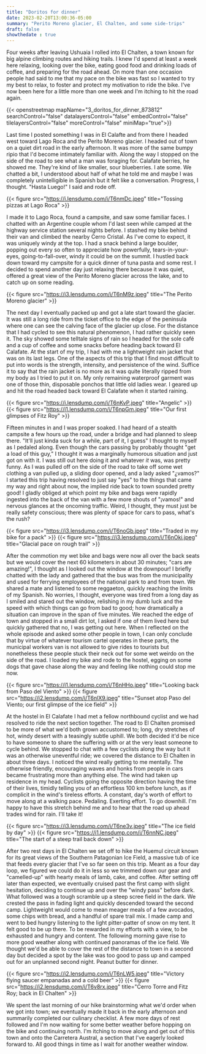 ```yaml
---
title: "Doritos for dinner"
date: 2023-02-20T13:00:36-05:00
summary: "Perito Moreno glacier, El Chalten, and some side-trips"
draft: false
showthedate : true
---
```

Four weeks after leaving Ushuaia I rolled into El Chalten, a town known for big alpine climbing routes and hiking trails. I knew I'd spend at least a week here relaxing, looking over the bike, eating good food and drinking loads of coffee, and preparing for the road ahead. On more than one occasion people had said to me that my pace on the bike was fast so I wanted to try my best to relax, to foster and protect my motivation to ride the bike. I've now been here for a little more than one week and I'm itching to hit the road again.

{{< openstreetmap mapName="3_doritos_for_dinner_873812"  searchControl="false" datalayersControl="false" embedControl="false" tilelayersControl="false" moreControl="false" miniMap="true">}}

Last time I posted something I was in El Calafte and from there I headed west toward Lago Roca and the Perito Moreno glacier. I headed out of town on a quiet dirt road in the early afternoon. It was more of the same bumpy ripio that I'd become intimately familiar with. Along the way I stopped on the side of the road to see what a man was foraging for. Calafate berries, he showed me. They're kind of like smaller, sour blueberries. I ate some. We chatted a bit, I understood about half of what he told me and maybe I was completely unintelligible in Spanish but it felt like a conversation. Progress, I thought. "Hasta Luego!" I said and rode off.

{{< figure src="https://i.lensdump.com/i/T6nmDc.jpeg" title="Tossing pizzas at Lago Roca" >}}

I made it to Lago Roca, found a campsite, and saw some familiar faces. I chatted with an Argentine couple whom I'd last seen while camped at the highway service station several nights before. I stashed my bike behind their van and climbed the nearby Cerro Cristal. As I've come to expect, it was uniquely windy at the top. I had a snack behind a large boulder, popping out every so often to appreciate how powerfully, tears-in-your-eyes, going-to-fall-over, windy it could be on the summit. I hustled back down toward my campsite for a quick dinner of tuna pasta and some rest. I decided to spend another day just relaxing there because it was quiet, offered a great view of the Perito Moreno glacier across the lake, and to catch up on some reading.

{{< figure src="https://i3.lensdump.com/i/T6nM9z.jpeg" title="The Perito Moreno glacier" >}}

The next day I eventually packed up and got a late start toward the glacier. It was still a long ride from the ticket office to the edge of the peninsula where one can see the calving face of the glacier up close. For the distance that I had cycled to see this natural phenomenon, I had rather quickly seen it. The sky showed some telltale signs of rain so I headed for the sole café and a cup of coffee and some snacks before heading back toward El Calafate. At the start of my trip, I had with me a lightweight rain jacket that was on its last legs. One of the aspects of this trip that I find most difficult to put into words is the strength, intensity, and persistence of the wind. Suffice it to say that the rain jacket is no more as it was quite literally ripped from my body as I tried to put it on. My only remaining waterproof garment was one of those thin, disposable ponchos that little old ladies wear. I geared up and hit the road headed back toward El Calafate when it started raining.

{{< figure src="https://i.lensdump.com/i/T6nKvP.jpeg" title="Angelic" >}}
{{< figure src="https://i1.lensdump.com/i/T6npGm.jpeg" title="Our first glimpses of Fitz Roy" >}}

Fifteen minutes in and I was proper soaked. I had heard of a stealth campsite a few hours up the road, under a bridge and had planned to sleep there. "It'll just kinda suck for a while, part of it, I guess" I thought to myself as I pedaled along. Even though the cars passing by probably thought "get a load of this guy," I thought it was a marginally humorous situation and just got on with it. I was still out here doing it and whatever *it* was, was pretty funny. As I was pulled off on the side of the road to take off some wet clothing a van pulled up, a sliding door opened, and a lady asked "¿vamos?" I started this trip having resolved to just say "yes" to the things that came my way and right about now, the implied ride back to town sounded pretty good! I gladly obliged at which point my bike and bags were rapidly ingested into the back of the van with a few more shouts of "¡vamos!" and nervous glances at the oncoming traffic. Weird, I thought, they must just be really safety conscious; there was plenty of space for cars to pass, what's the rush?

{{< figure src="https://i3.lensdump.com/i/T6noGb.jpeg" title="Traded in my bike for a pack" >}}
{{< figure src="https://i3.lensdump.com/i/T6nOki.jpeg" title="Glacial pace on rough trail" >}}

After the commotion my wet bike and bags were now all over the back seats but we would cover the next 60 kilometers in about 30 minutes; "cars are amazing!", I thought as I looked out the window at the downpour! I briefly chatted with the lady and gathered that the bus was from the municipality and used for ferrying employees of the national park to and from town. We shared a mate and listened to some reggaeton, quickly reaching the limits of my Spanish. No worries, I thought, everyone was tired from a long day as I smiled and stared out the window, relishing in my dumb luck and the speed with which things can go from bad to good; how dramatically a situation can improve in the span of five minutes. We reached the edge of town and stopped in a small dirt lot, I asked if one of them lived here but quickly gathered that no, I was getting out here. When I reflected on the whole episode and asked some other people in town, I can only conclude that by virtue of whatever tourism cartel operates in these parts, the municipal workers van is not allowed to give rides to tourists but nonetheless these people stuck their neck out for some wet weirdo on the side of the road. I loaded my bike and rode to the hostel, egging on some dogs that gave chase along the way and feeling like nothing could stop me now. 

{{< figure src="https://i1.lensdump.com/i/T6nHHo.jpeg" title="Looking back from Paso del Viento" >}}
{{< figure src="https://i2.lensdump.com/i/T6nlX9.jpeg" title="Sunset atop Paso del Viento; our first glimpse of the ice field" >}}

At the hostel in El Calafate I had met a fellow northbound cyclist and we had resolved to ride the next section together. The road to El Chalten promised to be more of what we'd both grown accustomed to; long, dry stretches of hot, windy desert with a teasingly subtle uphill. We both decided it'd be nice to have someone to share the suffering with or at the very least someone to cycle behind. We stopped to chat with a few cyclists along the way but it was an otherwise uneventful ride; we covered the distance to El Chalten in about three days. I noticed the wind really getting to me mentally. The otherwise friendly, encouraging waves and honks from people in cars became frustrating more than anything else. The wind had taken up residence in my head. Cyclists going the opposite direction having the time of their lives, timidly telling you of an effortless 100 km before lunch, as if complicit in the wind's tireless efforts. A constant, day's worth of effort to move along at a walking pace. Pedaling. Exerting effort. To go downhill. I'm happy to have this stretch behind me and to hear that the road up ahead trades wind for rain. I'll take it!

{{< figure src="https://i3.lensdump.com/i/T6ne3v.jpeg" title="The ice field by day" >}}
{{< figure src="https://i1.lensdump.com/i/T6nnNC.jpeg" title="The start of a steep trail back down" >}}

After two rest days in El Chalten we set off to hike the Huemul circuit known for its great views of the Southern Patagonian Ice Field, a massive tub of ice that feeds every glacier that I've so far seen on this trip. Meant as a four day loop, we figured we could do it in less so we trimmed down our gear and "camelled-up" with hearty meals of lamb, cake, and coffee. After setting off later than expected, we eventually cruised past the first camp with slight hesitation, deciding to continue up and over the "windy pass" before dark. What followed was a tough scramble up a steep scree field in the dark. We crested the pass in fading light and quickly descended toward the second camp. Lightweight would come to mean meager meals of a few avocados, some chips with bread, and a handful of spare trail mix. I made camp and went to bed hungry listening to the light pitter-patter of snow on my tent. It felt good to be up there. To be rewarded in my efforts with a view, to be exhausted and hungry and content. The following morning gave rise to more good weather along with continued panoramas of the ice field. We thought we'd be able to cover the rest of the distance to town in a second day but decided a spot by the lake was too good to pass up and camped out for an unplanned second night. Peanut butter for dinner.

{{< figure src="https://i2.lensdump.com/i/T6nLW5.jpeg" title="Victory flying saucer empanadas and a cold beer" >}}
{{< figure src="https://i2.lensdump.com/i/T6v8rx.jpeg" title="Cerro Torre and Fitz Roy; back in El Chalten" >}}

We spent the last morning of our hike brainstorming what we'd order when we got into town; we eventually made it back in the early afternoon and summarily completed our culinary checklist. A few more days of rest followed and I'm now waiting for some better weather before hopping on the bike and continuing north. I'm itching to move along and get out of this town and onto the Carretera Austral, a section that I've eagerly looked forward to. All good things in time as I wait for another weather window.
